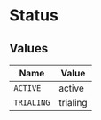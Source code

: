 # Status


## Values

| Name       | Value      |
| ---------- | ---------- |
| `ACTIVE`   | active     |
| `TRIALING` | trialing   |